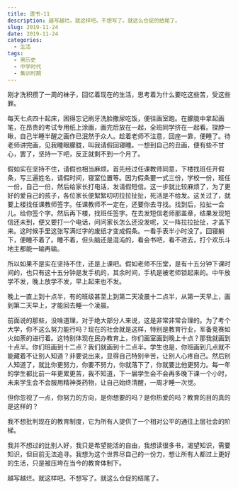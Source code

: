 ```yaml
---
title: 遗书-11
description: 越写越烂。就这样吧。不想写了。就这么仓促的结尾了。
slug: 2019-11-24
date: 2019-11-24
categories:
  - 生活
tags:
  - 黑历史
  - 中学时代
  - 集训时期
---
```


刚才洗积攒了一周的袜子，回忆着现在的生活，思考着为什么要吃这些苦，受这些罪。

每天七点四十起床，困得忘记刷牙洗脸撒尿吃饭，便往画室跑。在朦胧中拿起画笔，在昂贵的考试专用纸上涂画，画完后放在一起，全班同学挤在一起看。探脖一瞅，自己半睡半醒之画作已泯然于众人。趁着老师不注意，回座一靠，便睡了。待老师讲完画，见我睡眼朦胧，叫我请假回寝睡。一想到自己的丑画，便有些不甘心，罢了，坚持一下吧，反正就剩不到一个月了。

假如实在坚持不住，请假也相当麻烦。首先经过任课教师同意，下楼找班任开假条，写三遍姓名，请假时间，寝室位置等。因为假条要一式三份，学校一份，班任一份，自己一份，然后给家长打电话，发请假短信。这一步就比较麻烦了，为了更好的爱自己的孩子，各位家长便絮絮叨叨拉拉扯扯，死活是不给发。这关过了，就要上楼找任课教师签字。任课教师不一定在，还要你去寻找。找到后，拉扯一会儿。给你签个字。然后再下楼，找班任签字。在去发短信老师那盖章，结果发现短信还未到，便又要打一个电话，问问家长怎么还没发呢，又一阵拉拉扯扯，才盖下来。这时候手里这张写满烂字的废纸才变成假条。一看手表半小时没了。回寝躺下，便睡不着了。睡不着，但头脑还是混沌的，看会书吧，看不进去，打个欢乐斗地主都能一输再输。

所以如果不是实在坚持不住，还是上课吧。假如老师不压堂，是有十五分钟下课时间的，也只有这十五分钟是发手机的，其余时间，手机是被老师锁起来的。中午放学不发，晚上放学不发，早上起来也不发。

晚上一直上到十点半，有的班级甚至上到第二天凌晨十二点半，从第一天早上，画到第二天早上，才能回去睡一个凌晨。

前面说的那些，没啥道理，对于绝大部分人来说，这是非常非常合理的。为了考个大学，你不这么努力能行吗？现在的社会就是这样，特别是教育行业，军备竞赛如火如荼的进行着。这特别体现在民办教育上，你们画室画到晚上十点？那我就画到十点半。你们班画到十二点？我们就画到十二点半。学生也是，你班画到几点就不能藏着不让别人知道？非要说出来，显得自己特别辛苦，让别人心疼自己。然后别人知道了，就比你更努力，你要不努力，你就落下了，你就要比他更努力。每一年的学生都比前一年更累更苦，我不知道，下一届学生会不会再多晚下课一个小时，未来学生会不会服用精神类药物，让自己始终清醒，一周才睡一次觉。

但你忽视了一点，你努力的方向，是你想要的吗？是你热爱的吗？教育的目的真的是这样的？

我不想批判现在的教育制度，它为所有人提供了一个相对公平的通往上层社会的阶梯。

我并不想过的比别人好，我只是希望能活的自由，我想读很多书，渴望知识，需要知识，但目前无法追寻。我想为这个世界尽自己的一份力，想让所有人都过上更好的生活，只是被压垮在当今的教育体制下。

越写越烂。就这样吧。不想写了。就这么仓促的结尾了。
